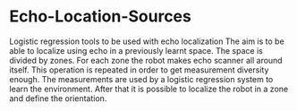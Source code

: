 # Echo-Location-Sources

Logistic regression tools to be used with echo localization
The aim is to be able to localize using echo in a previously learnt space.
The space is divided by zones.
For each zone the robot makes echo scanner all around itself. This operation is repeated in order to get measurement diversity enough.
The measurements are used by a logistic regression system to learn the environment.
After that it is possible to localize the robot in a zone and define the orientation.
